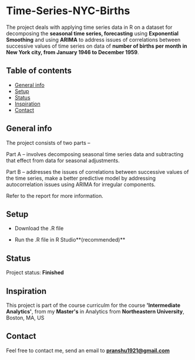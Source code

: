 # Time-Series-NYC-Births

The project deals with applying time series data in R on a dataset for decomposing the **seasonal time series, forecasting** using **Exponential Smoothing** and using **ARIMA** to address issues of correlations between successive values of time series on data of **number of births per month in New York city, from January 1946 to December 1959**.


## Table of contents
* [General info](#general-info)
* [Setup](#setup)
* [Status](#status)
* [Inspiration](#inspiration)
* [Contact](#contact)

## General info

The project consists of two parts – 

Part A – involves decomposing seasonal time series data and subtracting that effect from data for seasonal adjustments.

Part B – addresses the issues of correlations between successive values of the time series, make a better predictive model by addressing autocorrelation issues using ARIMA for irregular components.

Refer to the report for more information.

## Setup

* Download the .R file 
 
    
* Run the .R file in R Studio**(recommended)**

## Status
Project status: **Finished**

## Inspiration
This project is part of the course curriculm for the course **'Intermediate Analytics'**, from my **Master's** in Analytics from **Northeastern University**, Boston, MA, US

## Contact
Feel free to contact me, send an email to **pranshu1921@gmail.com**
